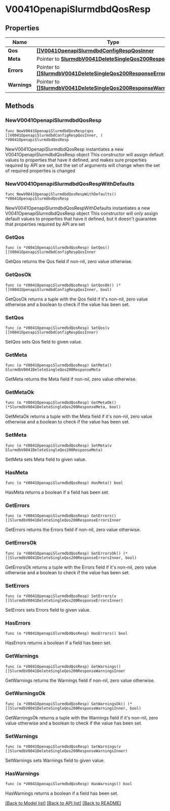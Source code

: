# V0041OpenapiSlurmdbdQosResp

## Properties

Name | Type | Description | Notes
------------ | ------------- | ------------- | -------------
**Qos** | [**[]V0041OpenapiSlurmdbdConfigRespQosInner**](V0041OpenapiSlurmdbdConfigRespQosInner.md) | List of QOS | 
**Meta** | Pointer to [**SlurmdbV0041DeleteSingleQos200ResponseMeta**](SlurmdbV0041DeleteSingleQos200ResponseMeta.md) |  | [optional] 
**Errors** | Pointer to [**[]SlurmdbV0041DeleteSingleQos200ResponseErrorsInner**](SlurmdbV0041DeleteSingleQos200ResponseErrorsInner.md) | Query errors | [optional] 
**Warnings** | Pointer to [**[]SlurmdbV0041DeleteSingleQos200ResponseWarningsInner**](SlurmdbV0041DeleteSingleQos200ResponseWarningsInner.md) | Query warnings | [optional] 

## Methods

### NewV0041OpenapiSlurmdbdQosResp

`func NewV0041OpenapiSlurmdbdQosResp(qos []V0041OpenapiSlurmdbdConfigRespQosInner, ) *V0041OpenapiSlurmdbdQosResp`

NewV0041OpenapiSlurmdbdQosResp instantiates a new V0041OpenapiSlurmdbdQosResp object
This constructor will assign default values to properties that have it defined,
and makes sure properties required by API are set, but the set of arguments
will change when the set of required properties is changed

### NewV0041OpenapiSlurmdbdQosRespWithDefaults

`func NewV0041OpenapiSlurmdbdQosRespWithDefaults() *V0041OpenapiSlurmdbdQosResp`

NewV0041OpenapiSlurmdbdQosRespWithDefaults instantiates a new V0041OpenapiSlurmdbdQosResp object
This constructor will only assign default values to properties that have it defined,
but it doesn't guarantee that properties required by API are set

### GetQos

`func (o *V0041OpenapiSlurmdbdQosResp) GetQos() []V0041OpenapiSlurmdbdConfigRespQosInner`

GetQos returns the Qos field if non-nil, zero value otherwise.

### GetQosOk

`func (o *V0041OpenapiSlurmdbdQosResp) GetQosOk() (*[]V0041OpenapiSlurmdbdConfigRespQosInner, bool)`

GetQosOk returns a tuple with the Qos field if it's non-nil, zero value otherwise
and a boolean to check if the value has been set.

### SetQos

`func (o *V0041OpenapiSlurmdbdQosResp) SetQos(v []V0041OpenapiSlurmdbdConfigRespQosInner)`

SetQos sets Qos field to given value.


### GetMeta

`func (o *V0041OpenapiSlurmdbdQosResp) GetMeta() SlurmdbV0041DeleteSingleQos200ResponseMeta`

GetMeta returns the Meta field if non-nil, zero value otherwise.

### GetMetaOk

`func (o *V0041OpenapiSlurmdbdQosResp) GetMetaOk() (*SlurmdbV0041DeleteSingleQos200ResponseMeta, bool)`

GetMetaOk returns a tuple with the Meta field if it's non-nil, zero value otherwise
and a boolean to check if the value has been set.

### SetMeta

`func (o *V0041OpenapiSlurmdbdQosResp) SetMeta(v SlurmdbV0041DeleteSingleQos200ResponseMeta)`

SetMeta sets Meta field to given value.

### HasMeta

`func (o *V0041OpenapiSlurmdbdQosResp) HasMeta() bool`

HasMeta returns a boolean if a field has been set.

### GetErrors

`func (o *V0041OpenapiSlurmdbdQosResp) GetErrors() []SlurmdbV0041DeleteSingleQos200ResponseErrorsInner`

GetErrors returns the Errors field if non-nil, zero value otherwise.

### GetErrorsOk

`func (o *V0041OpenapiSlurmdbdQosResp) GetErrorsOk() (*[]SlurmdbV0041DeleteSingleQos200ResponseErrorsInner, bool)`

GetErrorsOk returns a tuple with the Errors field if it's non-nil, zero value otherwise
and a boolean to check if the value has been set.

### SetErrors

`func (o *V0041OpenapiSlurmdbdQosResp) SetErrors(v []SlurmdbV0041DeleteSingleQos200ResponseErrorsInner)`

SetErrors sets Errors field to given value.

### HasErrors

`func (o *V0041OpenapiSlurmdbdQosResp) HasErrors() bool`

HasErrors returns a boolean if a field has been set.

### GetWarnings

`func (o *V0041OpenapiSlurmdbdQosResp) GetWarnings() []SlurmdbV0041DeleteSingleQos200ResponseWarningsInner`

GetWarnings returns the Warnings field if non-nil, zero value otherwise.

### GetWarningsOk

`func (o *V0041OpenapiSlurmdbdQosResp) GetWarningsOk() (*[]SlurmdbV0041DeleteSingleQos200ResponseWarningsInner, bool)`

GetWarningsOk returns a tuple with the Warnings field if it's non-nil, zero value otherwise
and a boolean to check if the value has been set.

### SetWarnings

`func (o *V0041OpenapiSlurmdbdQosResp) SetWarnings(v []SlurmdbV0041DeleteSingleQos200ResponseWarningsInner)`

SetWarnings sets Warnings field to given value.

### HasWarnings

`func (o *V0041OpenapiSlurmdbdQosResp) HasWarnings() bool`

HasWarnings returns a boolean if a field has been set.


[[Back to Model list]](../README.md#documentation-for-models) [[Back to API list]](../README.md#documentation-for-api-endpoints) [[Back to README]](../README.md)


